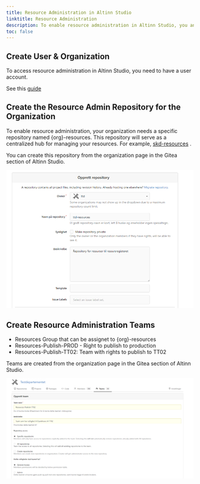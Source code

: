 ```yaml
---
title: Resource Administration in Altinn Studio
linktitle: Resource Administration
description: To enable resource administration in Altinn Studio, you and your organization must follow a few steps.
toc: false
---
```


## Create User & Organization

To access resource administration in Altinn Studio, you need to have a user account.

See this [guide](../../../altinn-studio/getting-started/create-user/)

## Create the Resource Admin Repository for the Organization

To enable resource administration, your organization needs a specific repository named {org}-resources. This repository will serve as a centralized hub for managing your resources. For example, [skd-resources](https://altinn.studio/repos/skd/skd-resources) .

You can create this repository from the organization page in the Gitea section of Altinn Studio.

![Repo](repocreation.png)

## Create Resource Administration Teams

- Resources Group that can be assignet to {org}-resources
- Resources-Publish-PROD - Right to publish to production
- Resources-Publish-TT02: Team with rights to publish to TT02

Teams are created from the organization page in the Gitea section of Altinn Studio.

![Teams](teamscreation_1.png)
